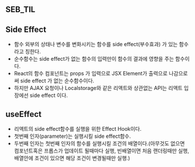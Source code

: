 ## SEB_TIL

## Side Effect
- 함수 외부의 상태나 변수를 변화시키는 함수를 side effect(부수효과) 가 있는 함수라고 칭한다.
- 순수함수는 side effect가 없는 함수의 입력만이 함수의 결과에 영향을 주는 함수이다.
- React의 함수 컴포넌트는 props 가 입력으로 JSX Element가 출력으로 나감으로써 side effect 가 없는 순수함수이다.
- 하지만 AJAX 요청이나 Localstorage와 같은 리액트와 상관없는 API는 리액트 입장에선 side effect 이다.

## useEffect
- 리액트의 side effect함수를 실행을 위한 Effect Hook이다.
- 첫번째 인자(parameter)는 실행시킬 side effect함수.
- 두번째 인자는 첫번째 인자의 함수를 실행시킬 조건의 배열이다.(아무것도 없으면 컴포넌트혹은 프롭스가 업데이트 될때마다 실행, 빈배열이면 처음 랜더링때만 실행, 배열안에 조건이 있으면 해당 조건이 변경될때만 실행.)